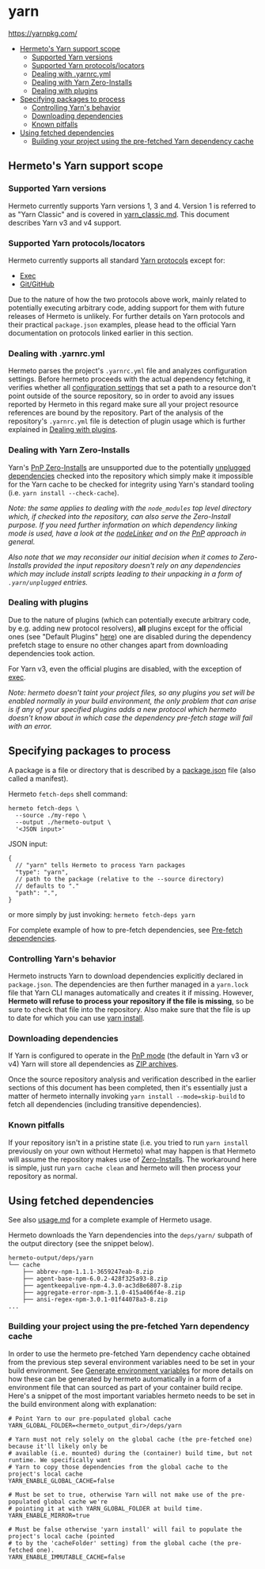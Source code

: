 # yarn

<https://yarnpkg.com/>

* [Hermeto's Yarn support scope](#hermetos-yarn-support-scope)
    * [Supported Yarn versions](#supported-yarn-versions)
    * [Supported Yarn protocols/locators](#supported-yarn-protocolslocators)
    * [Dealing with .yarnrc.yml](#dealing-with-yarnrcyml)
    * [Dealing with Yarn Zero-Installs](#dealing-with-yarn-zero-installs)
    * [Dealing with plugins](#dealing-with-plugins)
* [Specifying packages to process](#specifying-packages-to-process)
    * [Controlling Yarn's behavior](#controlling-yarns-behavior)
    * [Downloading dependencies](#downloading-dependencies)
    * [Known pitfalls](#known-pitfalls)
* [Using fetched dependencies](#using-fetched-dependencies)
    * [Building your project using the pre-fetched Yarn dependency
cache](#building-your-project-using-the-pre-fetched-yarn-dependency-cache)

## Hermeto's Yarn support scope

### Supported Yarn versions

Hermeto currently supports Yarn versions 1, 3 and 4. Version 1 is referred to as
"Yarn Classic" and is covered in [yarn_classic.md](yarn_classic.md). This document
describes Yarn v3 and v4 support.

### Supported Yarn protocols/locators

Hermeto currently supports all standard
[Yarn protocols](<https://yarnpkg.com/protocols/>) except for:
- [Exec](https://yarnpkg.com/protocol/exec)
- [Git/GitHub](https://yarnpkg.com/protocol/git)

Due to the nature of how the two protocols above work, mainly related to potentially executing
arbitrary code, adding support for them with future releases of Hermeto is unlikely. For further
details on Yarn protocols and their practical ``package.json`` examples, please head to the
official Yarn documentation on protocols linked earlier in this section.

### Dealing with .yarnrc.yml
Hermeto parses the project's ``.yarnrc.yml`` file and analyzes configuration settings. Before hermeto
proceeds with the actual dependency fetching, it verifies whether all [configuration
settings](https://yarnpkg.com/configuration/yarnrc) that set a path to a resource don't point
outside of the source repository, so in order to avoid any issues reported by Hermeto in this regard
make sure all your project resource references are bound by the repository. Part of the analysis of
the repository's ``.yarnrc.yml`` file is detection of plugin usage which is further explained in
[Dealing with plugins](#dealing-with-plugins).

### Dealing with Yarn Zero-Installs

Yarn's [PnP Zero-Installs](https://yarnpkg.com/features/caching#zero-installs) are unsupported due to
the potentially [unplugged dependencies](https://yarnpkg.com/advanced/lexicon#unplugged-package)
checked into the repository which simply make it impossible for the Yarn cache to be checked for
integrity using Yarn's standard tooling (i.e. ``yarn install --check-cache``).

_Note: the same applies to dealing with the ``node_modules`` top level directory which, if checked
into the repository, can also serve the Zero-Install purpose. If you need further information on
which dependency linking mode is used, have a look at the
[nodeLinker](https://yarnpkg.com/configuration/yarnrc#nodeLinker) and on the
[PnP](https://yarnpkg.com/features/pnp/) approach in general._

_Also note that we may reconsider our initial decision when it comes to Zero-Installs provided the
input repository doesn't rely on any dependencies which may include install scripts leading to
their unpacking in a form of ``.yarn/unplugged`` entries._

### Dealing with plugins
Due to the nature of plugins (which can potentially execute arbitrary code, by e.g. adding new
protocol resolvers), **all** plugins except for the official ones (see "Default Plugins"
[here](https://yarnpkg.com/api)) one are disabled during the dependency prefetch stage to ensure
no other changes apart from downloading dependencies took action.

For Yarn v3, even the official plugins are disabled, with the exception of
[exec](https://v3.yarnpkg.com/features/plugins#official-plugins).

_Note: hermeto doesn't taint your project files, so any plugins you set will be enabled normally
in your build environment, the only problem that can arise is if any of your specified plugins adds
a new protocol which hermeto doesn't know about in which case the dependency pre-fetch stage will
fail with an error._

## Specifying packages to process

A package is a file or directory that is described by a
[package.json](https://yarnpkg.com/configuration/manifest/) file (also called a
manifest).

Hermeto ``fetch-deps`` shell command:

```shell
hermeto fetch-deps \
  --source ./my-repo \
  --output ./hermeto-output \
  '<JSON input>'
```

JSON input:
```jsonc
{
  // "yarn" tells Hermeto to process Yarn packages
  "type": "yarn",
  // path to the package (relative to the --source directory)
  // defaults to "."
  "path": ".",
}
```

or more simply by just invoking:
``hermeto fetch-deps yarn``

For complete example of how to pre-fetch dependencies, see [Pre-fetch dependencies][usage-prefetch].

### Controlling Yarn's behavior

Hermeto instructs Yarn to download dependencies explicitly declared in ``package.json``. The
dependencies are then further managed in a ``yarn.lock`` file that Yarn CLI manages automatically
and creates it if missing. However, **Hermeto will refuse to process your repository if the file is
missing**, so be sure to check that file into the repository. Also make sure that the file is up
to date for which you can use [yarn
install](https://yarnpkg.com/getting-started/usage/#installing-all-the-dependencies).

### Downloading dependencies
If Yarn is configured to operate in the [PnP mode](https://yarnpkg.com/features/pnp) (the
default in Yarn v3 or v4) Yarn will store all dependencies as [ZIP
archives](https://yarnpkg.com/features/pnp/#packages-are-stored-inside-zip-archives-how-can-i-access-their-files).

Once the source repository analysis and verification described in the earlier sections of this
document has been completed, then it's essentially just a matter of hermeto internally invoking
``yarn install --mode=skip-build`` to fetch all dependencies (including transitive dependencies).

### Known pitfalls
If your repository isn't in a pristine state (i.e. you tried to run ``yarn install`` previously on
your own without Hermeto) what may happen is that Hermeto will assume the repository makes use of
[Zero-Installs](#dealing-with-yarn-zero-installs). The workaround here is simple, just run ``yarn
cache clean`` and hermeto will then process your repository as normal.
    
## Using fetched dependencies

See also [usage.md](usage.md) for a complete example of Hermeto usage.

Hermeto downloads the Yarn dependencies into the ``deps/yarn/`` subpath of the output directory (see
the snippet below).

```text
hermeto-output/deps/yarn
└── cache
    ├── abbrev-npm-1.1.1-3659247eab-8.zip
    ├── agent-base-npm-6.0.2-428f325a93-8.zip
    ├── agentkeepalive-npm-4.3.0-ac3d8e6807-8.zip
    ├── aggregate-error-npm-3.1.0-415a406f4e-8.zip
    ├── ansi-regex-npm-3.0.1-01f44078a3-8.zip
...
```

### Building your project using the pre-fetched Yarn dependency cache
In order to use the hermeto pre-fetched Yarn dependency cache obtained from the previous step
several environment variables need to be set in your build environment.
See [Generate environment variables][usage-genenv] for more details on how these can be
generated by hermeto automatically in a form of a environment file that can sourced as part of your
container build recipe. Here's a snippet of the most important variables hermeto needs to be set in
the build environment along with explanation:

```
# Point Yarn to our pre-populated global cache
YARN_GLOBAL_FOLDER=<hermeto_output_dir>/deps/yarn

# Yarn must not rely solely on the global cache (the pre-fetched one) because it'll likely only be
# available (i.e. mounted) during the (container) build time, but not runtime. We specifically want
# Yarn to copy those dependencies from the global cache to the project's local cache
YARN_ENABLE_GLOBAL_CACHE=false

# Must be set to true, otherwise Yarn will not make use of the pre-populated global cache we're
# pointing it at with YARN_GLOBAL_FOLDER at build time.
YARN_ENABLE_MIRROR=true

# Must be false otherwise 'yarn install' will fail to populate the project's local cache (pointed
# to by the 'cacheFolder' setting) from the global cache (the pre-fetched one).
YARN_ENABLE_IMMUTABLE_CACHE=false
```

[usage-prefetch]: usage.md#pre-fetch-dependencies
[usage-genenv]: usage.md#generate-environment-variables

